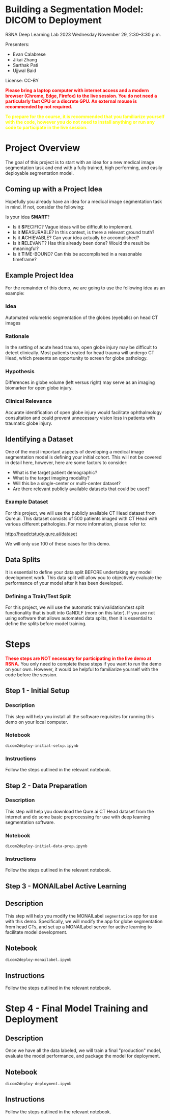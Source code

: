 # Building a Segmentation Model: DICOM to Deployment
RSNA Deep Learning Lab 2023
Wednesday November 29, 2:30–3:30 p.m.

Presenters:
* Evan Calabrese
* Jikai Zhang
* Sarthak Pati
* Ujjwal Baid

License: CC-BY

<span style="color:red">**Please bring a laptop computer with internet access and a modern browser (Chrome, Edge, Firefox) to the live session. You do not need a particularly fast CPU or a discrete GPU. An external mouse is recommended by not required.**</span>

<span style="color:yellow">**To prepare for the course, it is recommended that you familiarize yourself with the code, however you do not need to install anything or run any code to participate in the live session.**</span>
# Project Overview
The goal of this project is to start with an idea for a new medical image segmentation task and end with a fully trained, high performing, and easily deployable segmentation model.

## Coming up with a Project Idea
Hopefully you already have an idea for a medical image segmentation task in mind. If not, consider the following:

Is your idea **SMART**?
* Is it **S**PECIFIC? Vague ideas will be difficult to implement.
* Is it **M**EASURABLE? In this context, is there a relevant ground truth?
* Is it **A**CHIEVABLE? Can your idea actually be accomplished?
* Is it **R**ELEVANT? Has this already been done? Would the result be meaningful?
* Is it **T**IME-BOUND? Can this be accomplished in a reasonable timeframe?

## Example Project Idea
For the remainder of this demo, we are going to use the following idea as an example:

### Idea
Automated volumetric segmentation of the globes (eyeballs) on head CT images

### Rationale
In the setting of acute head trauma, open globe injury may be difficult to detect clinically. Most patients treated for head trauma will undergo CT Head, which presents an opportunity to screen for globe pathology.

### Hypothesis
Differences in globe volume (left versus right) may serve as an imaging biomarker for open globe injury.

### Clinical Relevance
Accurate identification of open globe injury would facilitate ophthalmology consultation and could prevent unnecessary vision loss in patients with traumatic globe injury. 

## Identifying a Dataset
One of the most important aspects of developing a medical image segmentation model is defining your initial cohort. This will not be covered in detail here, however, here are some factors to consider:
* What is the target patient demographic?
* What is the target imaging modality?
* Will this be a single-center or multi-center dataset?
* Are there relevant publicly available datasets that could be used?

### Example Dataset
For this project, we will use the publicly available CT Head dataset from Qure.ai. This dataset consists of 500 patients imaged with CT Head with various different pathologies. For more information, please refer to:

http://headctstudy.qure.ai/dataset

We will only use 100 of these cases for this demo.

## Data Splits
It is essential to define your data split BEFORE undertaking any model development work. This data split will allow you to objectively evaluate the performance of your model after it has been developed.

### Defining a Train/Test Split
For this project, we will use the automatic train/validation/test split functionality that is built into GaNDLF (more on this later). If you are not using software that allows automated data splits, then it is essential to define the splits before model training.

# Steps
 <span style="color:red">**These steps are NOT necessary for participating in the live demo at RSNA.**</span> You only need to complete these steps if you want to run the demo on your own. However, it would be helpful to familiarize yourself with the code before the session.
## Step 1 - Initial Setup
### Description
This step will help you install all the software requisites for running this demo on your local computer.
### Notebook
`dicom2deploy-initial-setup.ipynb`
### Instructions
Follow the steps outlined in the relevant notebook.

## Step 2 - Data Preparation
### Description
This step will help you download the Qure.ai CT Head dataset from the internet and do some basic preprocessing for use with deep learning segmentation software.
### Notebook
`dicom2deploy-initial-data-prep.ipynb`
### Instructions
Follow the steps outlined in the relevant notebook.

## Step 3 - MONAILabel Active Learning
## Description
This step will help you modify the MONAILabel `segmentation` app for use with this demo. Specifically, we will modify the app for globe segmentation from head CTs, and set up a MONAILabel server for active learning to facilitate model development.
## Notebook
`dicom2deploy-monailabel.ipynb`
## Instructions
Follow the steps outlined in the relevant notebook.

# Step 4 - Final Model Training and Deployment
## Description
Once we have all the data labeled, we will train a final "production" model, evaluate the model performance, and package the model for deployment.
## Notebook
`dicom2deploy-deployment.ipynb`
## Instructions
Follow the steps outlined in the relevant notebook.
